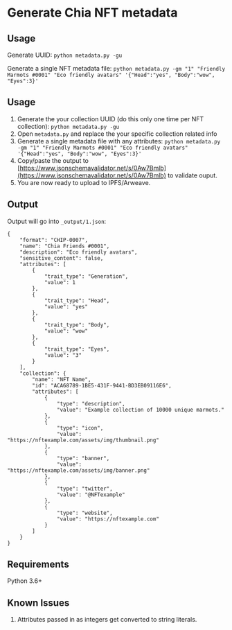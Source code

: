 # Generate Chia NFT metadata

## Usage

Generate UUID:
`python metadata.py -gu`

Generate a single NFT metadata file:
`python metadata.py -gm "1" "Friendly Marmots #0001" "Eco friendly avatars" '{"Head":"yes", "Body":"wow", "Eyes":3}'`

## Usage

1. Generate the your collection UUID (do this only one time per NFT collection): `python metadata.py -gu`
1. Open `metadata.py` and replace the your specific collection related info
1. Generate a single metadata file with any attributes: `python metadata.py -gm "1" "Friendly Marmots #0001" "Eco friendly avatars" '{"Head":"yes", "Body":"wow", "Eyes":3}'`
1. Copy/paste the output to [https://www.jsonschemavalidator.net/s/0Aw7Bmlb](https://www.jsonschemavalidator.net/s/0Aw7Bmlb) to validate ouput.
1. You are now ready to upload to IPFS/Arweave.

## Output

Output will go into `_output/1.json`:
```
{
    "format": "CHIP-0007",
    "name": "Chia Friends #0001",
    "description": "Eco friendly avatars",
    "sensitive_content": false,
    "attributes": [
        {
            "trait_type": "Generation",
            "value": 1
        },
        {
            "trait_type": "Head",
            "value": "yes"
        },
        {
            "trait_type": "Body",
            "value": "wow"
        },
        {
            "trait_type": "Eyes",
            "value": "3"
        }
    ],
    "collection": {
        "name": "NFT Name",
        "id": "ACA68789-1BE5-431F-9441-BD3EB09116E6",
        "attributes": [
            {
                "type": "description",
                "value": "Example collection of 10000 unique marmots."
            },
            {
                "type": "icon",
                "value": "https://nftexample.com/assets/img/thumbnail.png"
            },
            {
                "type": "banner",
                "value": "https://nftexample.com/assets/img/banner.png"
            },
            {
                "type": "twitter",
                "value": "@NFTexample"
            },
            {
                "type": "website",
                "value": "https://nftexample.com"
            }
        ]
    }
}
```
## Requirements

Python 3.6+

## Known Issues

1. Attributes passed in as integers get converted to string literals.